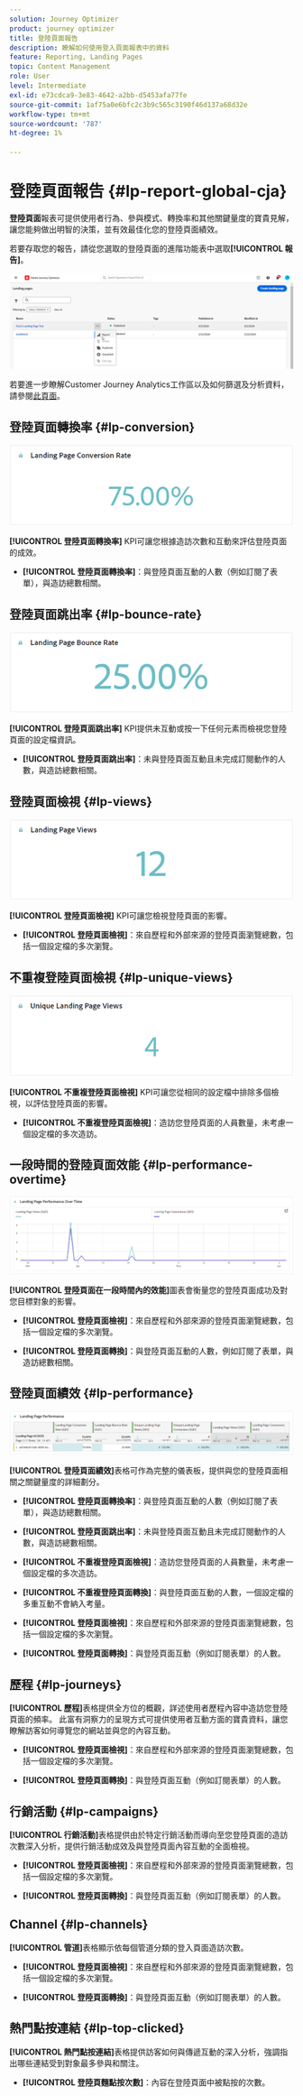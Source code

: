 ```yaml
---
solution: Journey Optimizer
product: journey optimizer
title: 登陸頁面報告
description: 瞭解如何使用登入頁面報表中的資料
feature: Reporting, Landing Pages
topic: Content Management
role: User
level: Intermediate
exl-id: e73cdca9-3e83-4642-a2bb-d5453afa77fe
source-git-commit: 1af75a0e6bfc2c3b9c565c3190f46d137a68d32e
workflow-type: tm+mt
source-wordcount: '787'
ht-degree: 1%

---
```


# 登陸頁面報告 {#lp-report-global-cja}

**登陸頁面**&#x200B;報表可提供使用者行為、參與模式、轉換率和其他關鍵量度的寶貴見解，讓您能夠做出明智的決策，並有效最佳化您的登陸頁面績效。

若要存取您的報告，請從您選取的登陸頁面的進階功能表中選取&#x200B;**[!UICONTROL 報告]**。

![](assets/cja-lp.png)

若要進一步瞭解Customer Journey Analytics工作區以及如何篩選及分析資料，請參閱[此頁面](https://experienceleague.adobe.com/en/docs/analytics-platform/using/cja-workspace/home)。

## 登陸頁面轉換率 {#lp-conversion}

![](assets/cja-lp-conversion-rate.png)

**[!UICONTROL 登陸頁面轉換率]** KPI可讓您根據造訪次數和互動來評估登陸頁面的成效。

* **[!UICONTROL 登陸頁面轉換率]**：與登陸頁面互動的人數（例如訂閱了表單），與造訪總數相關。

## 登陸頁面跳出率 {#lp-bounce-rate}

![](assets/cja-lp-bounce-rate.png)

**[!UICONTROL 登陸頁面跳出率]** KPI提供未互動或按一下任何元素而檢視您登陸頁面的設定檔資訊。

* **[!UICONTROL 登陸頁面跳出率]**：未與登陸頁面互動且未完成訂閱動作的人數，與造訪總數相關。

## 登陸頁面檢視 {#lp-views}

![](assets/cja-lp-views.png)

**[!UICONTROL 登陸頁面檢視]** KPI可讓您檢視登陸頁面的影響。

* **[!UICONTROL 登陸頁面檢視]**：來自歷程和外部來源的登陸頁面瀏覽總數，包括一個設定檔的多次瀏覽。

## 不重複登陸頁面檢視 {#lp-unique-views}

![](assets/cja-lp-unique-views.png)

**[!UICONTROL 不重複登陸頁面檢視]** KPI可讓您從相同的設定檔中排除多個檢視，以評估登陸頁面的影響。

* **[!UICONTROL 不重複登陸頁面檢視]**：造訪您登陸頁面的人員數量，未考慮一個設定檔的多次造訪。

## 一段時間的登陸頁面效能 {#lp-performance-overtime}

![](assets/cja-lp-performance-overtime.png)

**[!UICONTROL 登陸頁面在一段時間內的效能]**&#x200B;圖表會衡量您的登陸頁面成功及對您目標對象的影響。

* **[!UICONTROL 登陸頁面檢視]**：來自歷程和外部來源的登陸頁面瀏覽總數，包括一個設定檔的多次瀏覽。

* **[!UICONTROL 登陸頁面轉換]**：與登陸頁面互動的人數，例如訂閱了表單，與造訪總數相關。

## 登陸頁面績效 {#lp-performance}

![](assets/cja-lp-performance.png)

**[!UICONTROL 登陸頁面績效]**&#x200B;表格可作為完整的儀表板，提供與您的登陸頁面相關之關鍵量度的詳細劃分。

* **[!UICONTROL 登陸頁面轉換率]**：與登陸頁面互動的人數（例如訂閱了表單），與造訪總數相關。

* **[!UICONTROL 登陸頁面跳出率]**：未與登陸頁面互動且未完成訂閱動作的人數，與造訪總數相關。

* **[!UICONTROL 不重複登陸頁面檢視]**：造訪您登陸頁面的人員數量，未考慮一個設定檔的多次造訪。

* **[!UICONTROL 不重複登陸頁面轉換]**：與登陸頁面互動的人數，一個設定檔的多重互動不會納入考量。

* **[!UICONTROL 登陸頁面檢視]**：來自歷程和外部來源的登陸頁面瀏覽總數，包括一個設定檔的多次瀏覽。

* **[!UICONTROL 登陸頁面轉換]**：與登陸頁面互動（例如訂閱表單）的人數。

## 歷程 {#lp-journeys}

**[!UICONTROL 歷程]**&#x200B;表格提供全方位的概觀，詳述使用者歷程內容中造訪您登陸頁面的頻率。 此富有洞察力的呈現方式可提供使用者互動方面的寶貴資料，讓您瞭解訪客如何導覽您的網站並與您的內容互動。

* **[!UICONTROL 登陸頁面檢視]**：來自歷程和外部來源的登陸頁面瀏覽總數，包括一個設定檔的多次瀏覽。

* **[!UICONTROL 登陸頁面轉換]**：與登陸頁面互動（例如訂閱表單）的人數。

## 行銷活動 {#lp-campaigns}

**[!UICONTROL 行銷活動]**&#x200B;表格提供由於特定行銷活動而導向至您登陸頁面的造訪次數深入分析，提供行銷活動成效及與登陸頁面內容互動的全面檢視。

* **[!UICONTROL 登陸頁面檢視]**：來自歷程和外部來源的登陸頁面瀏覽總數，包括一個設定檔的多次瀏覽。

* **[!UICONTROL 登陸頁面轉換]**：與登陸頁面互動（例如訂閱表單）的人數。

## Channel {#lp-channels}

**[!UICONTROL 管道]**&#x200B;表格顯示依每個管道分類的登入頁面造訪次數。

* **[!UICONTROL 登陸頁面檢視]**：來自歷程和外部來源的登陸頁面瀏覽總數，包括一個設定檔的多次瀏覽。

* **[!UICONTROL 登陸頁面轉換]**：與登陸頁面互動（例如訂閱表單）的人數。

## 熱門點按連結 {#lp-top-clicked}

**[!UICONTROL 熱門點按連結]**&#x200B;表格提供訪客如何與傳遞互動的深入分析，強調指出哪些連結受到對象最多參與和關注。

* **[!UICONTROL 登陸頁麵點按次數]**：內容在登陸頁面中被點按的次數。

